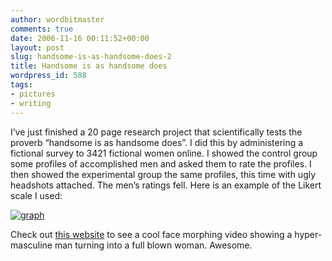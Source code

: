 ```yaml
---
author: wordbitmaster
comments: true
date: 2006-11-16 00:11:52+00:00
layout: post
slug: handsome-is-as-handsome-does-2
title: Handsome is as handsome does
wordpress_id: 588
tags:
- pictures
- writing
---
```


I’ve just finished a 20 page research project that scientifically tests the proverb “handsome is as handsome does”. I did this by administering a fictional survey to 3421 fictional women online. I showed the control group some profiles of accomplished men and asked them to rate the profiles. I then showed the experimental group the same profiles, this time with ugly headshots attached. The men’s ratings fell. Here is an example of the Likert scale I used:


[![graph](http://wordbitarchives.files.wordpress.com/2014/03/graph.gif)](http://wordbitarchives.files.wordpress.com/2014/03/graph.gif)


Check out [this website](http://web.mac.com/vicjohn/iWeb/FacePrints/Digit%20Ratio.html) to see a cool face morphing video showing a hyper-masculine man turning into a full blown woman. Awesome.
